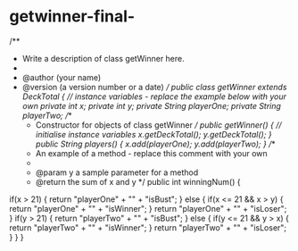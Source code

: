 getwinner-final-
================

/**
 * Write a description of class getWinner here.
 * 
 * @author (your name) 
 * @version (a version number or a date)
 */
public class getWinner extends DeckTotal
{
    // instance variables - replace the example below with your own
    private int x;
    private int y;
    private String playerOne;
    private String playerTwo;
    /**
     * Constructor for objects of class getWinner
     */
    public getWinner()
    {
        // initialise instance variables
        x.getDeckTotal();
        y.getDeckTotal();
    }
    public String players()
    {
       x.add(playerOne);
       y.add(playerTwo);
    }
    /**
     * An example of a method - replace this comment with your own
     * 
     * @param  y   a sample parameter for a method
     * @return     the sum of x and y 
     */
    public int winningNum()
    {
       
 if(x > 21)
 {
 return "playerOne" + "" + "isBust";
 }
    else
     {
          if(x <= 21 && x > y)
            {
                return "playerOne" + "" + "isWinner";
            }
            return "playerOne" + "" + "isLoser";
      }
 if(y > 21)
 {
     return "playerTwo" + "" + "isBust";
 }
    else
    {
        if(y <= 21 && y > x)
        {
            return "playerTwo" + "" + "isWinner";
        }
            return "playerTwo" + "" + "isLoser";
     }
    }
}
